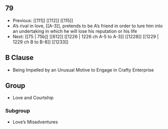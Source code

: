 ## 79
- Previous: [[111]] [[112]] [[115]] 
- A’s rival in love, [[A-3]], pretends to be A’s friend in order to lure him into an undertaking in which he will lose his reputation or his life
- Next: [[75 | 75b]] [[612]] [[1226 | 1226 ch A-5 to A-3]] [[1228]] [[1229 | 1229 ch B to B-8]] [[1233]] 

## B Clause
- Being Impelled by an Unusual Motive to Engage in Crafty Enterprise

## Group
- Love and Courtship

### Subgroup
- Love’s Misadventures

